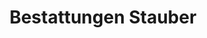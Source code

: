 ---
title: "Bestattungen Stauber"
url: /wangen-im-allgaeu/bestattungen-stauber/
shop: Bestattungen
---